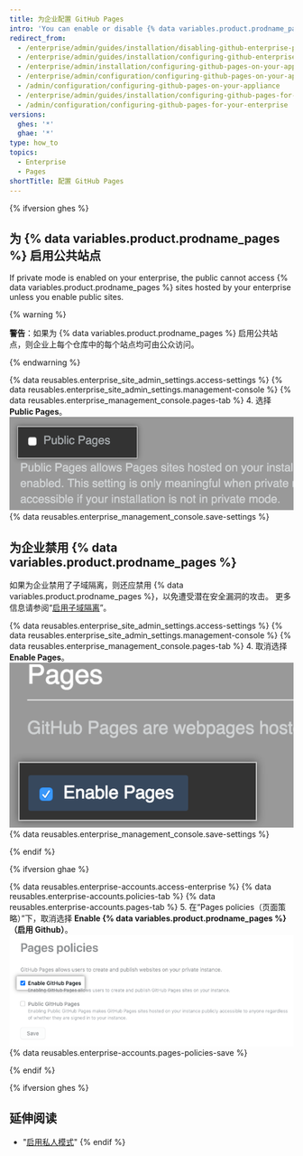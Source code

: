 ```yaml
---
title: 为企业配置 GitHub Pages
intro: 'You can enable or disable {% data variables.product.prodname_pages %} for your enterprise{% ifversion ghes %} and choose whether to make sites publicly accessible{% endif %}.'
redirect_from:
  - /enterprise/admin/guides/installation/disabling-github-enterprise-pages
  - /enterprise/admin/guides/installation/configuring-github-enterprise-pages
  - /enterprise/admin/installation/configuring-github-pages-on-your-appliance
  - /enterprise/admin/configuration/configuring-github-pages-on-your-appliance
  - /admin/configuration/configuring-github-pages-on-your-appliance
  - /enterprise/admin/guides/installation/configuring-github-pages-for-your-enterprise
  - /admin/configuration/configuring-github-pages-for-your-enterprise
versions:
  ghes: '*'
  ghae: '*'
type: how_to
topics:
  - Enterprise
  - Pages
shortTitle: 配置 GitHub Pages
---
```


{% ifversion ghes %}

## 为 {% data variables.product.prodname_pages %} 启用公共站点

If private mode is enabled on your enterprise, the public cannot access {% data variables.product.prodname_pages %} sites hosted by your enterprise unless you enable public sites.

{% warning %}

**警告**：如果为 {% data variables.product.prodname_pages %} 启用公共站点，则企业上每个仓库中的每个站点均可由公众访问。

{% endwarning %}

{% data reusables.enterprise_site_admin_settings.access-settings %}
{% data reusables.enterprise_site_admin_settings.management-console %}
{% data reusables.enterprise_management_console.pages-tab %}
4. 选择 **Public Pages**。 ![启用公共页面复选框](/assets/images/enterprise/management-console/public-pages-checkbox.png)
{% data reusables.enterprise_management_console.save-settings %}

## 为企业禁用 {% data variables.product.prodname_pages %}

如果为企业禁用了子域隔离，则还应禁用 {% data variables.product.prodname_pages %}，以免遭受潜在安全漏洞的攻击。 更多信息请参阅“[启用子域隔离](/admin/configuration/enabling-subdomain-isolation)”。

{% data reusables.enterprise_site_admin_settings.access-settings %}
{% data reusables.enterprise_site_admin_settings.management-console %}
{% data reusables.enterprise_management_console.pages-tab %}
4. 取消选择 **Enable Pages**。 ![禁用 {% data variables.product.prodname_pages %} 复选框](/assets/images/enterprise/management-console/pages-select-button.png)
{% data reusables.enterprise_management_console.save-settings %}

{% endif %}

{% ifversion ghae %}

{% data reusables.enterprise-accounts.access-enterprise %}
{% data reusables.enterprise-accounts.policies-tab %}
{% data reusables.enterprise-accounts.pages-tab %}
5. 在“Pages policies（页面策略）”下，取消选择 **Enable {% data variables.product.prodname_pages %}（启用 Github）**。 ![禁用 {% data variables.product.prodname_pages %} 复选框](/assets/images/enterprise/business-accounts/enable-github-pages-checkbox.png)
{% data reusables.enterprise-accounts.pages-policies-save %}

{% endif %}

{% ifversion ghes %}
## 延伸阅读

- "[启用私人模式](/admin/configuration/enabling-private-mode)"
{% endif %}
